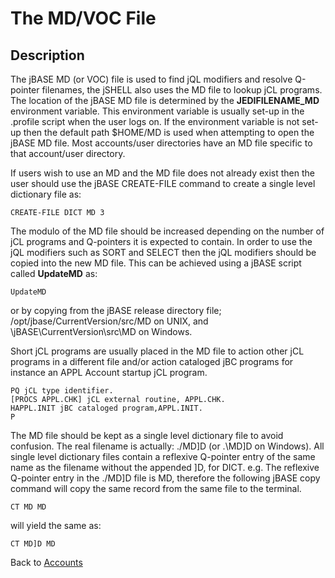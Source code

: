 # The MD/VOC File

<PageHeader />

## Description

The jBASE MD (or VOC) file is used to find jQL modifiers and resolve Q-pointer filenames, the jSHELL also uses the MD file to lookup jCL programs. The location of the jBASE MD file is determined by the **JEDIFILENAME\_MD** environment variable. This environment variable is usually set-up in the .profile script when the user logs on. If the environment variable is not set-up then the default path $HOME/MD is used when attempting to open the jBASE MD file. Most accounts/user directories have an MD file specific to that account/user directory.

If users wish to use an MD and the MD file does not already exist then the user should use the jBASE CREATE-FILE command to create a single level dictionary file as:

```
CREATE-FILE DICT MD 3
```

The modulo of the MD file should be increased depending on the number of jCL programs and Q-pointers it is expected to contain. In order to use the jQL modifiers such as SORT and SELECT then the jQL modifiers should be copied into the new MD file. This can be achieved using a jBASE script called **UpdateMD** as:

```
UpdateMD
```

or by copying from the jBASE release directory file; /opt/jbase/CurrentVersion/src/MD on UNIX, and \jBASE\CurrentVersion\src\MD on Windows.

Short jCL programs are usually placed in the MD file to action other jCL programs in a different file and/or action cataloged jBC programs for instance an APPL Account startup jCL program.

```
PQ jCL type identifier.
[PROCS APPL.CHK] jCL external routine, APPL.CHK.
HAPPL.INIT jBC cataloged program,APPL.INIT.
P
```

The MD file should be kept as a single level dictionary file to avoid confusion. The real filename is actually: ./MD]D (or .\MD]D on Windows). All single level dictionary files contain a reflexive Q-pointer entry of the same name as the filename without the appended ]D, for DICT. e.g. The reflexive Q-pointer entry in the ./MD]D file is MD, therefore the following jBASE copy command will copy the same record from the same file to the terminal.

```
CT MD MD
```

will yield the same as:

```
CT MD]D MD
```

Back to [Accounts](./../README.md)

  
<PageFooter />
